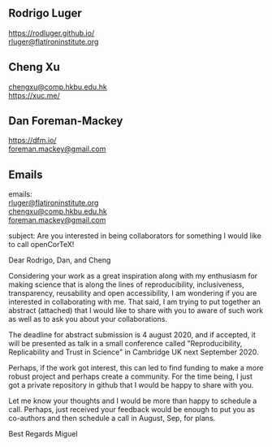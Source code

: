 ## Rodrigo Luger
https://rodluger.github.io/  
rluger@flatironinstitute.org  

## Cheng Xu
chengxu@comp.hkbu.edu.hk  
https://xuc.me/

## Dan Foreman-Mackey
https://dfm.io/  
foreman.mackey@gmail.com


## Emails 
emails:  
rluger@flatironinstitute.org   
chengxu@comp.hkbu.edu.hk  
foreman.mackey@gmail.com


subject: 
Are you interested in being collaborators for something I would like to call openCorTeX!

Dear Rodrigo, Dan, and Cheng

Considering your work as a great inspiration along with my
enthusiasm for making science that is along the lines of reproducibility, inclusiveness, transparency,
reusability  and open accessibility, I am wondering if you are interested
in collaborating with me. 
That said, I am trying to put together an abstract (attached) that I would like to share with you
to aware of such work as well as to ask you about your collaborations.

The deadline for abstract submission is 4 august 2020, and if accepted, 
it will be presented as talk in a small conference called 
"Reproducibility, Replicability and Trust in Science" in Cambridge UK next September 2020.

Perhaps, if the work got interest, this can led to find funding to make
a more robust project and perhaps create a community. For the time being, 
I just got a private repository in github that I would be happy to share with you.

Let me know your thoughts and I would be more than happy to schedule a call.
Perhaps, just received your feedback would be enough to put you as co-authors and then schedule a call in August, Sep, for plans.

Best Regards
Miguel

